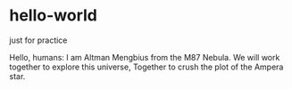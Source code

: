 # hello-world
just for practice

Hello, humans:
I am Altman Mengbius from the M87 Nebula.
We will work together to explore this universe,
Together to crush the plot of the Ampera star.
